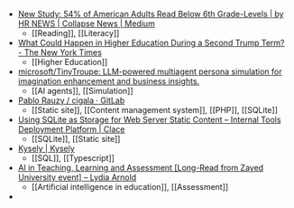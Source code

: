 - [New Study: 54% of American Adults Read Below 6th Grade-Levels | by HR NEWS | Collapse News | Medium](https://medium.com/collapsenews/new-study-54-of-american-adults-read-below-6th-grade-levels-70031328fda9)
	- [[Reading]], [[Literacy]]
- [What Could Happen in Higher Education During a Second Trump Term? - The New York Times](https://www.nytimes.com/2024/11/12/us/trump-higher-education-policy-universities.html?unlocked_article_code=1.Zk4.GStg.U6NeUl68FP0X)
	- [[Higher Education]]
- [microsoft/TinyTroupe: LLM-powered multiagent persona simulation for imagination enhancement and business insights.](https://github.com/microsoft/TinyTroupe)
	- [[AI agents]], [[Simulation]]
- [Pablo Rauzy / cigala · GitLab](https://code.up8.edu/pablo/cigala)
	- [[Static site]], [[Content management system]], [[PHP]], [[SQLite]]
- [Using SQLite as Storage for Web Server Static Content – Internal Tools Deployment Platform | Clace](https://clace.io/blog/sqlite/)
	- [[SQLite]], [[Static site]]
- [Kysely | Kysely](https://kysely.dev/)
	- [[SQL]], [[Typescript]]
- [AI in Teaching, Learning and Assessment [Long-Read from Zayed University event] – Lydia Arnold](https://lydiaarnold.net/2024/11/13/ai-in-teaching-learning-and-assessment-long-read-from-zayed-university-event/)
	- [[Artificial intelligence in education]], [[Assessment]]
-